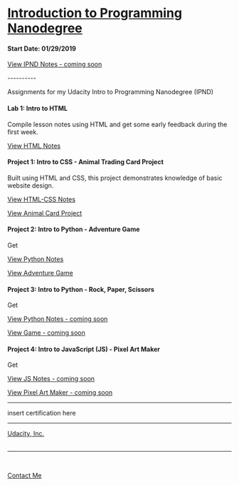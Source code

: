 <h1><a href="https://www.udacity.com/course/intro-to-programming-nanodegree--nd000">Introduction to Programming Nanodegree</a></h1>
<h4>Start Date: 01/29/2019</h4>

<a href="https://www.udacity.com/course/intro-to-programming-nanodegree--nd000">View IPND Notes - coming soon</a>

<p>----------</p>

<p>Assignments for my Udacity Intro to Programming Nanodegree (IPND)</p>

<h4>Lab 1: Intro to HTML</h4>
<p>Compile lesson notes using HTML and get some early feedback during the first week.</p>
<a href="https://htmlpreview.github.io/?https://github.com/fswylie01/udacity-ipnd/blob/master/Lab_1/html_notes.html" target="_blank">View HTML Notes</a>

<h4>Project 1: Intro to CSS - Animal Trading Card Project</h4>
<p>Built using HTML and CSS, this project demonstrates knowledge of basic website design.<p>
<a href="https://htmlpreview.github.io/?https://github.com/fswylie01/udacity-ipnd/blob/master/Project_1/html_css_notes/html_home.html">View HTML-CSS Notes</a></br>

<a href="https://htmlpreview.github.io/?https://github.com/fswylie01/udacity-ipnd/blob/master/Project_1/Animal_Card_Project/card_v2.html">View Animal Card Project</a> 

<h4>Project 2: Intro to Python - Adventure Game</h4>
<p>Get<p>
<a href="#">View Python Notes</a></br>

<a href="#">View Adventure Game</a> 

<h4>Project 3: Intro to Python - Rock, Paper, Scissors</h4>
<p>Get<p>
<a href="#">View Python Notes - coming soon</a></br>

<a href="https://www.udacity.com/course/intro-to-programming-nanodegree--nd000">View Game - coming soon</a> 

<h4>Project 4: Intro to JavaScript (JS) - Pixel Art Maker</h4>
<p>Get<p>
<a href="#">View JS Notes - coming soon</a></br>

<a href="https://www.udacity.com/course/intro-to-programming-nanodegree--nd000">View Pixel Art Maker - coming soon</a>
  
<hr>
insert certification here
<hr>
  
<a href="https://www.udacity.com/">Udacity, Inc.</a></br><br><hr><br>

<a href = "mailto: fswylie@icloud.com">Contact Me</a>
